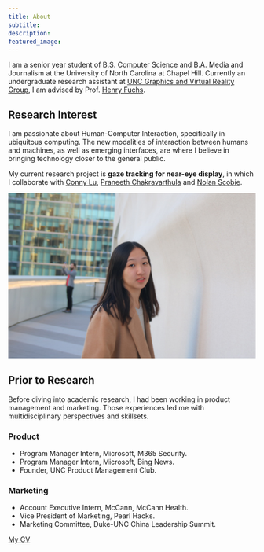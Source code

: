 ```yaml
---
title: About
subtitle: 
description: 
featured_image: 
---
```



<!-- ## Bio -->

I am a senior year student of B.S. Computer Science and B.A. Media and Journalism at the University of North Carolina at Chapel Hill. Currently an undergraduate research assistant at [UNC Graphics and Virtual Reality Group](http://telepresence.web.unc.edu), I am advised by Prof. [Henry Fuchs](http://henryfuchs.web.unc.edu). 


## Research Interest

I am passionate about Human-Computer Interaction, specifically in ubiquitous computing. The new modalities of interaction between humans and machines, as well as emerging interfaces, are where I believe in bringing technology closer to the general public.

My current research project is **gaze tracking for near-eye display**, in which I collaborate with [Conny Lu](https://criminalking.github.io/about/), [Praneeth Chakravarthula](https://www.cs.unc.edu/~cpk/) and [Nolan Scobie](https://nolanscobie.com). 


![](/images/about.jpg)

## Prior to Research

Before diving into academic research, I had been working in product management and marketing. Those experiences led me with multidisciplinary perspectives and skillsets. 

### Product


* Program Manager Intern, Microsoft, M365 Security. 
* Program Manager Intern, Microsoft, Bing News.
* Founder, UNC Product Management Club. 


### Marketing
* Account Executive Intern, McCann, McCann Health.
* Vice President of Marketing, Pearl Hacks.
* Marketing Committee, Duke-UNC China Leadership Summit.




[My CV](https://yujietao.me/files/Yujie_Tao_CV.pdf)